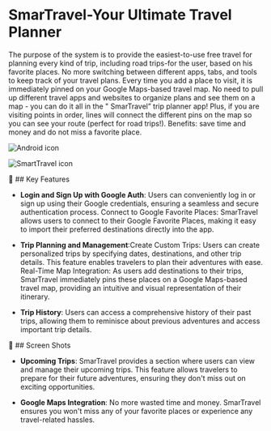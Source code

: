 # SmarTravel-Your Ultimate Travel Planner
The purpose of the system is to provide the easiest-to-use free travel for planning every kind of
trip, including road trips-for the user, based on his favorite places. No more switching between
different apps, tabs, and tools to keep track of your travel plans. Every time you add a place to
visit, it is immediately pinned on your Google Maps-based travel map. No need to pull up
different travel apps and websites to organize plans and see them on a map - you can do it all in
the " SmarTravel” trip planner app! Plus, if you are visiting points in order, lines will connect the
different pins on the map so you can see your route (perfect for road trips!). Benefits: save time
and money and do not miss a favorite place.

![Android icon](https://user-images.githubusercontent.com/25181517/117269608-b7dcfb80-ae58-11eb-8e66-6cc8753553f0.png)

![SmartTravel icon](https://github.com/vladi4560/SmarTravel-Client/assets/64600121/9a07b8ca-36ff-4918-9571-0d4d82dd964a)

:space_invader: ## Key Features
- **Login and Sign Up with Google Auth**: Users can conveniently log in or sign up using their Google credentials, ensuring a seamless and secure authentication process. Connect to Google Favorite Places: SmarTravel allows users to connect to their Google Favorite Places, making it easy to import their preferred destinations directly into the app.
- **Trip Planning and Management**:Create Custom Trips: Users can create personalized trips by specifying dates, destinations, and other trip details. This feature enables travelers to plan their adventures with ease.
Real-Time Map Integration: As users add destinations to their trips, SmarTravel immediately pins these places on a Google Maps-based travel map, providing an intuitive and visual representation of their itinerary.

- **Trip History**: Users can access a comprehensive history of their past trips, allowing them to reminisce about previous adventures and access important trip details.

:iphone: ## Screen Shots
- **Upcoming Trips**: SmarTravel provides a section where users can view and manage their upcoming trips. This feature allows travelers to prepare for their future adventures, ensuring they don't miss out on exciting opportunities.

- **Google Maps Integration**: No more wasted time and money. SmarTravel ensures you won't miss any of your favorite places or experience any travel-related hassles.


